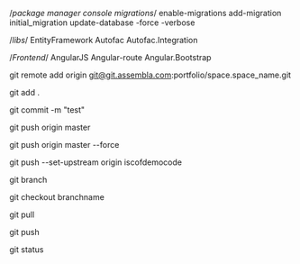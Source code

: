 /*package manager console migrations*/
enable-migrations
add-migration initial_migration
update-database -force -verbose

/*libs*/
EntityFramework 
Autofac 
Autofac.Integration


/*Frontend*/
AngularJS
Angular-route
Angular.Bootstrap


git remote add origin git@git.assembla.com:portfolio/space.space_name.git

git add . 

git commit -m "test"

git push origin master

git push origin master --force

git push --set-upstream origin iscofdemocode

git branch <branchname>

git checkout branchname

git pull

git push 

git status
